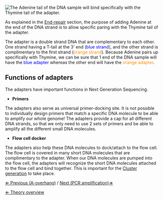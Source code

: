 ![The Adenine tail of the DNA sample will bind specifically with the Thymine tail of the adapter.](https://s3-us-west-2.amazonaws.com/labster/wiki/media/Adapterligation.png "The Adenine tail of the DNA sample will bind specifically with the Thymine tail of the adapter.")

As explained in the [End-repair](/wiki/End-repair "wikilink") section, the
purpose of adding Adenine at the end of the DNA strand is to allow
specific paring with the Thymine tail of the adapter.

The adapter is a double strand DNA that are complementary to each other.
One strand having a T-tail at the 3' end
(<span style="color:#0000FF">blue strand</span>), and the other strand
is complimentary to the first strand (<span style="color:#FF8C00">orange
strand</span>). Because Adenine pairs up specifically with Thymine, we
can be sure that 1 end of the DNA sample will have the
<span style="color:#0000FF">blue adapter</span> whereas the other end
will have the <span style="color:#FF8C00">orange adapter</span>.

Functions of adapters
---------------------

The adapters have important functions in Next Generation Sequencing.

-   **Primers**

The adapters also serve as universal primer-docking site. It is not
possible to individually design primers that match a specific DNA
molecule to be able to amplify our whole genome! The adapters provide a
cap for all different DNA strands, so that we only need to use 2 sets of
primers and be able to amplify all the different small DNA molecules.

-   **Flow cell docker**

The adapters also help these DNA molecules to dock/attach to the flow
cell. The flow cell is covered in many short DNA molecules that are
complimentary to the adapter. When our DNA molecules are pumped into the
flow cell, the adapters will recognize the short DNA molecules attached
to the flow cell and bind together. This is important for the [Cluster
generation](/wiki/Cluster_generation "wikilink") to take place.

[⇐ Previous (A-overhang)](/wiki/A-tailing "wikilink") / [Next (PCR
amplification)⇒](/wiki/PCR_amplification "wikilink")

[⇐ Theory overview](/wiki/NGS_Case "wikilink")

